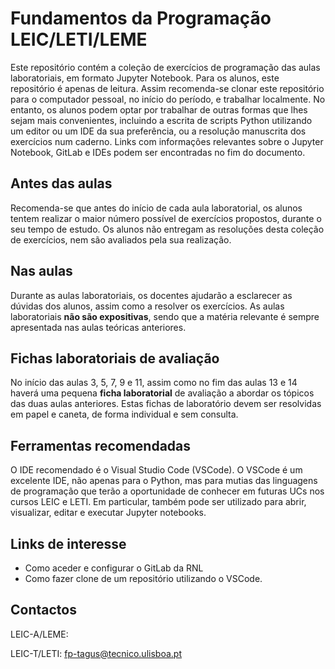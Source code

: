 # Fundamentos da Programação LEIC/LETI/LEME

Este repositório contém a coleção de exercícios de programação das aulas laboratoriais, em formato Jupyter Notebook. Para os alunos, este repositório é apenas de leitura. Assim recomenda-se clonar este repositório para o computador pessoal, no início do período, e trabalhar localmente. No entanto, os alunos podem optar por trabalhar de outras formas que lhes sejam mais convenientes, incluindo a escrita de scripts Python utilizando um editor ou um IDE da sua preferência, ou a resolução manuscrita dos exercícios num caderno. Links com informações relevantes sobre o Jupyter Notebook, GitLab e IDEs podem ser encontradas no fim do documento.

## Antes das aulas
Recomenda-se que antes do início de cada aula laboratorial, os alunos tentem realizar o maior número possível de exercícios propostos, durante o seu tempo de estudo. Os alunos não entregam as resoluções desta coleção de exercícios, nem são avaliados pela sua realização.  

## Nas aulas
Durante as aulas laboratoriais, os docentes ajudarão a esclarecer as dúvidas dos alunos, assim como a resolver os exercícios. As aulas laboratoriais **não são expositivas**, sendo que a matéria relevante é sempre apresentada nas aulas teóricas anteriores.

## Fichas laboratoriais de avaliação
No início das aulas 3, 5, 7, 9 e 11, assim como no fim das aulas 13 e 14 haverá uma pequena **ficha laboratorial** de avaliação a abordar os tópicos das duas aulas anteriores. Estas fichas de laboratório devem ser resolvidas em papel e caneta, de forma individual e sem consulta.

## Ferramentas recomendadas 
O IDE recomendado é o Visual Studio Code (VSCode). O VSCode é um excelente IDE, não apenas para o Python, mas para mutias das linguagens de programação que terão a oportunidade de conhecer em futuras UCs nos cursos LEIC e LETI. Em particular, também pode ser utilizado para abrir, visualizar, editar e executar Jupyter notebooks.

## Links de interesse
- Como aceder e configurar o GitLab da RNL
- Como fazer clone de um repositório utilizando o VSCode.

## Contactos
LEIC-A/LEME:

LEIC-T/LETI: [fp-tagus@tecnico.ulisboa.pt](mailto:fp-tagus@tecnico.ulisboa.pt)